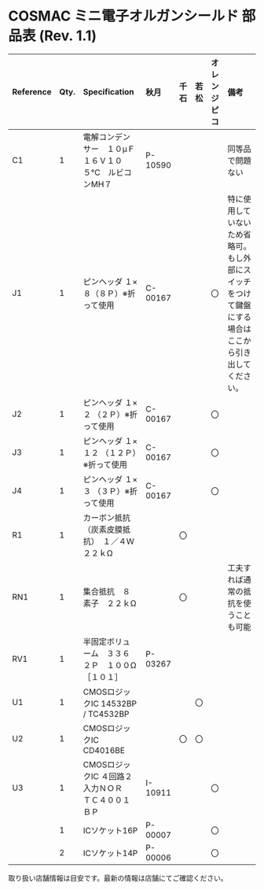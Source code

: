 # COSMAC ミニ電子オルガンシールド 部品表 (Rev. 1.1)

|Reference|Qty.|Specification|秋月|千石|若松|オレンジピコ|備考|
|:----|:----|:----|:----|:----|:----|:----|:----|
|C1|1| 電解コンデンサー　１０μＦ１６Ｖ１０５℃　ルビコンMH７|P-10590| | | |同等品で問題ない|
|J1|1|ピンヘッダ １×８（８Ｐ）※折って使用|C-00167| | |〇|特に使用していないため省略可。もし外部にスイッチをつけて鍵盤にする場合はここから引き出してください。|
|J2|1|ピンヘッダ １×２ （２Ｐ）※折って使用|C-00167| | |〇| |
|J3|1|ピンヘッダ １×１２ （１２Ｐ）※折って使用|C-00167| | |〇| |
|J4|1|ピンヘッダ １×３ （３Ｐ）※折って使用|C-00167| | |〇| |
|R1|1|カーボン抵抗（炭素皮膜抵抗）　１／４Ｗ　２２ｋΩ| |〇| | | |
|RN1|1|集合抵抗　８素子　２２ｋΩ | |〇| | |工夫すれば通常の抵抗を使うことも可能|
|RV1|1|半固定ボリューム　３３６２Ｐ　１００Ω　［１０１］ |P-03267| | | | |
|U1|1|CMOSロジックIC 14532BP / TC4532BP| | |〇| | |
|U2|1|CMOSロジックIC CD4016BE| |〇|〇| | |
|U3|1|CMOSロジックIC ４回路２入力ＮＯＲ　ＴＣ４００１ＢＰ|I-10911| | |〇| |
| |1|ICソケット16P|P-00007| | |〇| |
| |2|ICソケット14P|P-00006| | |〇| |

取り扱い店舗情報は目安です。最新の情報は店舗にてご確認ください。
